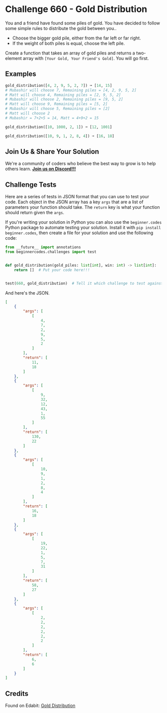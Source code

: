 # Challenge 660 - Gold Distribution

You and a friend have found some piles of gold. You have decided to follow some simple rules to distribute the gold between you..

- Choose the bigger gold pile, either from the far left or far right.
- If the weight of both piles is equal, choose the left pile.

Create a function that takes an array of gold piles and returns a two-element array with `[Your Gold, Your Friend's Gold]`. You will go first.

## Examples
```python
gold_distribution([4, 2, 9, 5, 2, 7]) ➞ [14, 15]
# Mubashir will choose 7, Remaining piles = [4, 2, 9, 5, 2]
# Matt will choose 4, Remaining piles = [2, 9, 5, 2]
# Mubashir will choose 2, Remaining piles = [9, 5, 2]
# Matt will choose 9, Remaining piles = [5, 2]
# Mubashir will choose 5, Remaining piles = [2]
# Matt will choose 2
# Mubashir = 7+2+5 = 14, Matt = 4+9+2 = 15

gold_distribution([10, 1000, 2, 1]) ➞ [12, 1001]

gold_distribution([10, 9, 1, 2, 8, 4]) ➞ [16, 18]
```
## Join Us & Share Your Solution

We're a community of coders who believe the best way to grow is to help others learn. **[Join us on Discord!!!](https://discord.gg/sfHykntuGy)**

## Challenge Tests

Here are a series of tests in JSON format that you can use to test your code. Each object in the JSON array has a key `args` that are a list of parameters your function should take. The `return` key is what your function should return given the `args`. 

If you're writing your solution in Python you can also use the `beginner.codes` Python package to automate testing your solution. Install it with `pip install beginner.codes`, then create a file for your solution and use the following code:
```python
from __future__ import annotations
from beginnercodes.challenges import test


def gold_distribution(gold_piles: list[int], win: int) -> list[int]:
    return []  # Put your code here!!!


test(660, gold_distribution)  # Tell it which challenge to test against
```
And here's the JSON.
```json
[
    {
        "args": [
            [
                4,
                7,
                2,
                9,
                5,
                2
            ]
        ],
        "return": [
            11,
            18
        ]
    },
    {
        "args": [
            [
                9,
                32,
                12,
                43,
                1,
                55
            ]
        ],
        "return": [
            130,
            22
        ]
    },
    {
        "args": [
            [
                10,
                9,
                1,
                2,
                8,
                4
            ]
        ],
        "return": [
            16,
            18
        ]
    },
    {
        "args": [
            [
                19,
                22,
                1,
                5,
                7,
                31
            ]
        ],
        "return": [
            58,
            27
        ]
    },
    {
        "args": [
            [
                2,
                2,
                2,
                2,
                2,
                2
            ]
        ],
        "return": [
            6,
            6
        ]
    }
]
```
## Credits

Found on Edabit: [Gold Distribution](https://edabit.com/challenge/bJxNHk7aovkx8Q776)
